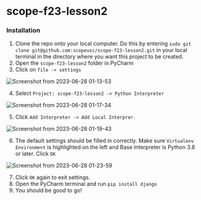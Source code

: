 # scope-f23-lesson2

### Installation

1. Clone the repo onto your local computer. Do this by entering `sudo git clone git@github.com:scopeusc/scope-f23-lesson2.git` in your local terminal in the directory where you want this project to be created.
2. Open the `scope-f23-lesson2` folder in PyCharm
3. Click on `file -> settings`
   
![Screenshot from 2023-06-28 01-13-53](https://github.com/scopeusc/scope-f23-lesson2/assets/24983943/2e29e9cd-f0c6-4572-90e1-1bb3bc5a8a82)

4. Select `Project: scope-f23-lesson2 -> Python Interpreter`

![Screenshot from 2023-06-28 01-17-34](https://github.com/scopeusc/scope-f23-lesson2/assets/24983943/9e80509f-5e0d-4b69-a05f-f429786423da)

5. Click `Add Interpreter -> Add Local Interprer`.

![Screenshot from 2023-06-28 01-19-43](https://github.com/scopeusc/scope-f23-lesson2/assets/24983943/d0354c92-a623-4ef5-b26a-ca8165168106)

6. The default settings should be filled in correctly. Make sure `Virtualenv Environment` is highlighted on the left and Base Interpreter is Python 3.8 or later. Click `OK`
   
![Screenshot from 2023-06-28 01-23-59](https://github.com/scopeusc/scope-f23-lesson2/assets/24983943/b28e29b2-3569-4594-9c64-2e171eaa2d42)

7. Click `OK` again to exit settings.
8. Open the PyCharm terminal and run `pip install django`
9. You should be good to go!
